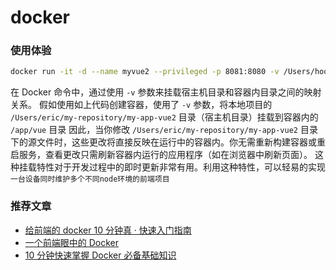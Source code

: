 # docker

### 使用体验

```sh
docker run -it -d --name myvue2 --privileged -p 8081:8080 -v /Users/hooshine/Desktop/study/learn-docker/my-app-vue2:/app/vue node:10.16.2 /bin/bash -c "cd /app/vue && node -v && npm install && npm run serve"
```

在 Docker 命令中，通过使用 `-v` 参数来挂载宿主机目录和容器内目录之间的映射关系。
假如使用如上代码创建容器，使用了 `-v` 参数，将本地项目的 `/Users/eric/my-repository/my-app-vue2` 目录（宿主机目录）挂载到容器内的 `/app/vue` 目录
因此，当你修改 `/Users/eric/my-repository/my-app-vue2` 目录下的源文件时，这些更改将直接反映在运行中的容器内。你无需重新构建容器或重启服务，查看更改只需刷新容器内运行的应用程序（如在浏览器中刷新页面）。
这种挂载特性对于开发过程中的即时更新非常有用。利用这种特性，可以轻易的实现 `一台设备同时维护多个不同node环境的前端项目`

### 推荐文章

- [给前端的 docker 10 分钟真 · 快速入门指南](https://juejin.cn/post/7050304120082661407#heading-0)
- [一个前端眼中的 Docker](https://juejin.cn/post/7157662419681017870#heading-0)
- [10 分钟快速掌握 Docker 必备基础知识](https://juejin.cn/post/6844903918372143112#heading-0)
